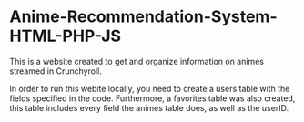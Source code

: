 # Anime-Recommendation-System-HTML-PHP-JS
This is a website created to get and organize information on animes streamed in Crunchyroll. 

In order to run this webite locally, you need to create a users table with the fields specified in the code. Furthermore, a favorites table was also created, this table includes every field the animes table does, as well as the userID.
